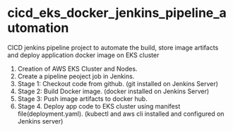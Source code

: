 # cicd_eks_docker_jenkins_pipeline_automation
CICD jenkins pipeline project to automate the build, store image artifacts and deploy application docker image on EKS cluster
1.  Creation of AWS EKS Cluster and Nodes.
2.  Create a pipeline peoject job in Jenkins.
3.  Stage 1:  Checkout code from github. (git installed on Jenkins Server)
4.  Stage 2:  Build Docker image.  (docker installed on Jenkins Server)
5.  Stage 3:  Push image artifacts to docker hub.
6.  Stage 4.  Deploy app code to EKS cluster using manifest file(deployment.yaml). (kubectl and aws cli installed and configured on Jenkins server)
